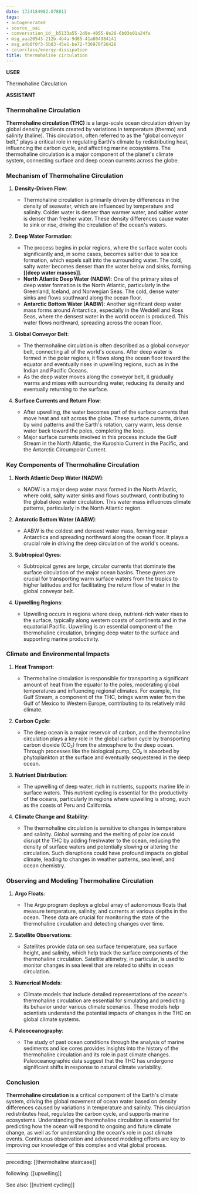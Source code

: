 ```yaml
---
date: 1724184982.078813
tags:
- autogenerated
- source__oai
- conversation_id__b5133a55-2d8e-4055-8e26-6b03e01a24fa
- msg_aaa20543-212b-4b4a-9d65-41a804984141
- msg_a4b0f0f3-5b83-45e1-be72-f36970f26426
- colorclass/energy-dissipation
title: thermohaline circulation
---
```


**USER**

Thermohaline Circulation


**ASSISTANT**

### Thermohaline Circulation

**Thermohaline circulation (THC)** is a large-scale ocean circulation driven by global density gradients created by variations in temperature (thermo) and salinity (haline). This circulation, often referred to as the "global conveyor belt," plays a critical role in regulating Earth's climate by redistributing heat, influencing the carbon cycle, and affecting marine ecosystems. The thermohaline circulation is a major component of the planet's climate system, connecting surface and deep ocean currents across the globe.

### Mechanism of Thermohaline Circulation

1. **Density-Driven Flow**:
   - Thermohaline circulation is primarily driven by differences in the density of seawater, which are influenced by temperature and salinity. Colder water is denser than warmer water, and saltier water is denser than fresher water. These density differences cause water to sink or rise, driving the circulation of the ocean's waters.

2. **Deep Water Formation**:
   - The process begins in polar regions, where the surface water cools significantly and, in some cases, becomes saltier due to sea ice formation, which expels salt into the surrounding water. The cold, salty water becomes denser than the water below and sinks, forming **[[deep water masses]]**.
   - **North Atlantic Deep Water (NADW)**: One of the primary sites of deep water formation is the North Atlantic, particularly in the Greenland, Iceland, and Norwegian Seas. The cold, dense water sinks and flows southward along the ocean floor.
   - **Antarctic Bottom Water (AABW)**: Another significant deep water mass forms around Antarctica, especially in the Weddell and Ross Seas, where the densest water in the world ocean is produced. This water flows northward, spreading across the ocean floor.

3. **Global Conveyor Belt**:
   - The thermohaline circulation is often described as a global conveyor belt, connecting all of the world's oceans. After deep water is formed in the polar regions, it flows along the ocean floor toward the equator and eventually rises in upwelling regions, such as in the Indian and Pacific Oceans.
   - As the deep water moves along the conveyor belt, it gradually warms and mixes with surrounding water, reducing its density and eventually returning to the surface.

4. **Surface Currents and Return Flow**:
   - After upwelling, the water becomes part of the surface currents that move heat and salt across the globe. These surface currents, driven by wind patterns and the Earth's rotation, carry warm, less dense water back toward the poles, completing the loop.
   - Major surface currents involved in this process include the Gulf Stream in the North Atlantic, the Kuroshio Current in the Pacific, and the Antarctic Circumpolar Current.

### Key Components of Thermohaline Circulation

1. **North Atlantic Deep Water (NADW)**:
   - NADW is a major deep water mass formed in the North Atlantic, where cold, salty water sinks and flows southward, contributing to the global deep water circulation. This water mass influences climate patterns, particularly in the North Atlantic region.

2. **Antarctic Bottom Water (AABW)**:
   - AABW is the coldest and densest water mass, forming near Antarctica and spreading northward along the ocean floor. It plays a crucial role in driving the deep circulation of the world's oceans.

3. **Subtropical Gyres**:
   - Subtropical gyres are large, circular currents that dominate the surface circulation of the major ocean basins. These gyres are crucial for transporting warm surface waters from the tropics to higher latitudes and for facilitating the return flow of water in the global conveyor belt.

4. **Upwelling Regions**:
   - Upwelling occurs in regions where deep, nutrient-rich water rises to the surface, typically along western coasts of continents and in the equatorial Pacific. Upwelling is an essential component of the thermohaline circulation, bringing deep water to the surface and supporting marine productivity.

### Climate and Environmental Impacts

1. **Heat Transport**:
   - Thermohaline circulation is responsible for transporting a significant amount of heat from the equator to the poles, moderating global temperatures and influencing regional climates. For example, the Gulf Stream, a component of the THC, brings warm water from the Gulf of Mexico to Western Europe, contributing to its relatively mild climate.

2. **Carbon Cycle**:
   - The deep ocean is a major reservoir of carbon, and the thermohaline circulation plays a key role in the global carbon cycle by transporting carbon dioxide (CO₂) from the atmosphere to the deep ocean. Through processes like the biological pump, CO₂ is absorbed by phytoplankton at the surface and eventually sequestered in the deep ocean.

3. **Nutrient Distribution**:
   - The upwelling of deep water, rich in nutrients, supports marine life in surface waters. This nutrient cycling is essential for the productivity of the oceans, particularly in regions where upwelling is strong, such as the coasts of Peru and California.

4. **Climate Change and Stability**:
   - The thermohaline circulation is sensitive to changes in temperature and salinity. Global warming and the melting of polar ice could disrupt the THC by adding freshwater to the ocean, reducing the density of surface waters and potentially slowing or altering the circulation. Such disruptions could have profound impacts on global climate, leading to changes in weather patterns, sea level, and ocean chemistry.

### Observing and Modeling Thermohaline Circulation

1. **Argo Floats**:
   - The Argo program deploys a global array of autonomous floats that measure temperature, salinity, and currents at various depths in the ocean. These data are crucial for monitoring the state of the thermohaline circulation and detecting changes over time.

2. **Satellite Observations**:
   - Satellites provide data on sea surface temperature, sea surface height, and salinity, which help track the surface components of the thermohaline circulation. Satellite altimetry, in particular, is used to monitor changes in sea level that are related to shifts in ocean circulation.

3. **Numerical Models**:
   - Climate models that include detailed representations of the ocean's thermohaline circulation are essential for simulating and predicting its behavior under various climate scenarios. These models help scientists understand the potential impacts of changes in the THC on global climate systems.

4. **Paleoceanography**:
   - The study of past ocean conditions through the analysis of marine sediments and ice cores provides insights into the history of the thermohaline circulation and its role in past climate changes. Paleoceanographic data suggest that the THC has undergone significant shifts in response to natural climate variability.

### Conclusion

**Thermohaline circulation** is a critical component of the Earth's climate system, driving the global movement of ocean water based on density differences caused by variations in temperature and salinity. This circulation redistributes heat, regulates the carbon cycle, and supports marine ecosystems. Understanding the thermohaline circulation is essential for predicting how the ocean will respond to ongoing and future climate change, as well as for understanding the ocean's role in past climate events. Continuous observation and advanced modeling efforts are key to improving our knowledge of this complex and vital global process.


---

preceding: [[thermohaline staircase]]  


following: [[upwelling]]

See also: [[nutrient cycling]]
